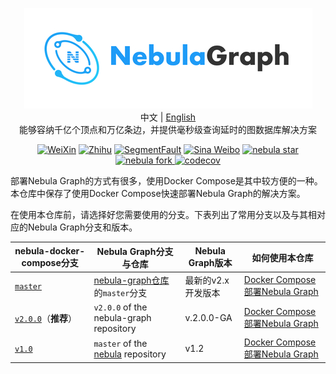 <p align="center">
  <img src="https://github.com/vesoft-inc/nebula/raw/master/docs/logo.png"/>
  <br>中文 | <a href="README.md">English</a>
  <br>能够容纳千亿个顶点和万亿条边，并提供毫秒级查询延时的图数据库解决方案<br>
</p>

<p align="center">
  <a href="https://user-images.githubusercontent.com/38887077/67449282-4362b300-f64c-11e9-878f-7efc373e5e55.jpg"><img src="https://img.shields.io/badge/WeChat-%E5%BE%AE%E4%BF%A1-brightgreen" alt="WeiXin"></a>
  <a href="https://www.zhihu.com/org/nebulagraph/activities"><img src="https://img.shields.io/badge/Zhihu-%E7%9F%A5%E4%B9%8E-blue" alt="Zhihu"></a>
  <a href="https://segmentfault.com/t/nebula"><img src="https://img.shields.io/badge/SegmentFault-%E6%80%9D%E5%90%A6-green" alt="SegmentFault"></a>
  <a href="https://weibo.com/p/1006067122684542/home?from=page_100606&mod=TAB#place"><img src="https://img.shields.io/badge/Weibo-%E5%BE%AE%E5%8D%9A-red" alt="Sina Weibo"></a>
  <a href="http://githubbadges.com/star.svg?user=vesoft-inc&repo=nebula&style=default">
    <img src="http://githubbadges.com/star.svg?user=vesoft-inc&repo=nebula&style=default" alt="nebula star"/>
  </a>
  <a href="http://githubbadges.com/fork.svg?user=vesoft-inc&repo=nebula&style=default">
    <img src="http://githubbadges.com/fork.svg?user=vesoft-inc&repo=nebula&style=default" alt="nebula fork"/>
  </a>
  <a href="https://codecov.io/gh/vesoft-inc/nebula">
    <img src="https://codecov.io/gh/vesoft-inc/nebula/branch/master/graph/badge.svg" alt="codecov"/>
  </a>
</p>

部署Nebula Graph的方式有很多，使用Docker Compose是其中较方便的一种。本仓库中保存了使用Docker Compose快速部署Nebula Graph的解决方案。

在使用本仓库前，请选择好您需要使用的分支。下表列出了常用分支以及与其相对应的Nebula Graph分支和版本。

| nebula-docker-compose分支 | Nebula Graph分支与仓库 | Nebula Graph版本 | 如何使用本仓库 |
| - | - | - | - |
| [`master`](https://github.com/vesoft-inc/nebula-docker-compose/tree/master) | [nebula-graph仓库](https://github.com/vesoft-inc/nebula-graph)的`master`分支| 最新的v2.x开发版本 | [Docker Compose部署Nebula Graph](https://docs.nebula-graph.com.cn/2.0/2.quick-start/2.deploy-nebula-graph-with-docker-compose/) |
| [`v2.0.0`](https://github.com/vesoft-inc/nebula-docker-compose/tree/v2.0.0)（**推荐**） | `v2.0.0` of the nebula-graph repository | v.2.0.0-GA | [Docker Compose部署Nebula Graph](https://github.com/vesoft-inc/nebula-docker-compose/blob/v2.0.0/README_zh-CN.md) |
| [`v1.0`](https://github.com/vesoft-inc/nebula-docker-compose/tree/v1.0)| `master` of the [nebula](https://github.com/vesoft-inc/nebula) repository | v1.2 | [Docker Compose部署Nebula Graph](https://github.com/vesoft-inc/nebula-docker-compose/blob/v1.0/README_zh-CN.md) |
